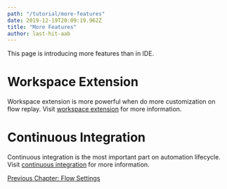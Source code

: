 ```yaml
---
path: "/tutorial/more-features"
date: 2019-12-19T20:09:19.962Z
title: "More Features"
author: last-hit-aab
---
```


<p class="sub-title">This page is introducing more features than in IDE.</p>

# Workspace Extension
Workspace extension is more powerful when do more customization on flow replay. Visit [workspace extension](/workspace-extension/) for more information.

# Continuous Integration
Continuous integration is the most important part on automation lifecycle. Visit [continuous integration](/ci/) for more information.

<div class="doc-page-links">
	<div>
		<a href="/tutorial/flow-settings/">Previous Chapter: Flow Settings</a>
	</div>
	<div>
	</div>
</div>